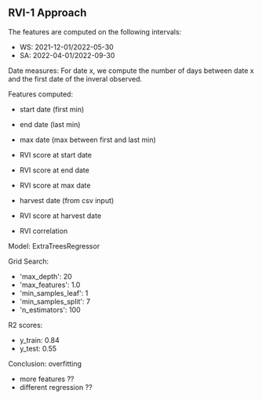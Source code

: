 ## RVI-1 Approach

The features are computed on the following intervals:
- WS: 2021-12-01/2022-05-30
- SA: 2022-04-01/2022-09-30

Date measures: For date x, we compute the number of days between date x and the first date of the inveral observed. 

Features computed:
- start date (first min)
- end date (last min)
- max date (max between first and last min)

- RVI score at start date
- RVI score at end date 
- RVI score at max date 

- harvest date (from csv input)
- RVI score at harvest date 

- RVI correlation 

Model: ExtraTreesRegressor

Grid Search:
- 'max_depth': 20
- 'max_features': 1.0
- 'min_samples_leaf': 1
- 'min_samples_split': 7
- 'n_estimators': 100

R2 scores:
- y_train: 0.84
- y_test: 0.55 

Conclusion: overfitting 

- more features ?? 
- different regression ??
